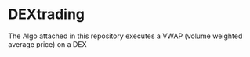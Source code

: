 # DEXtrading

The Algo attached in this repository executes a VWAP (volume weighted average price) on a DEX 

